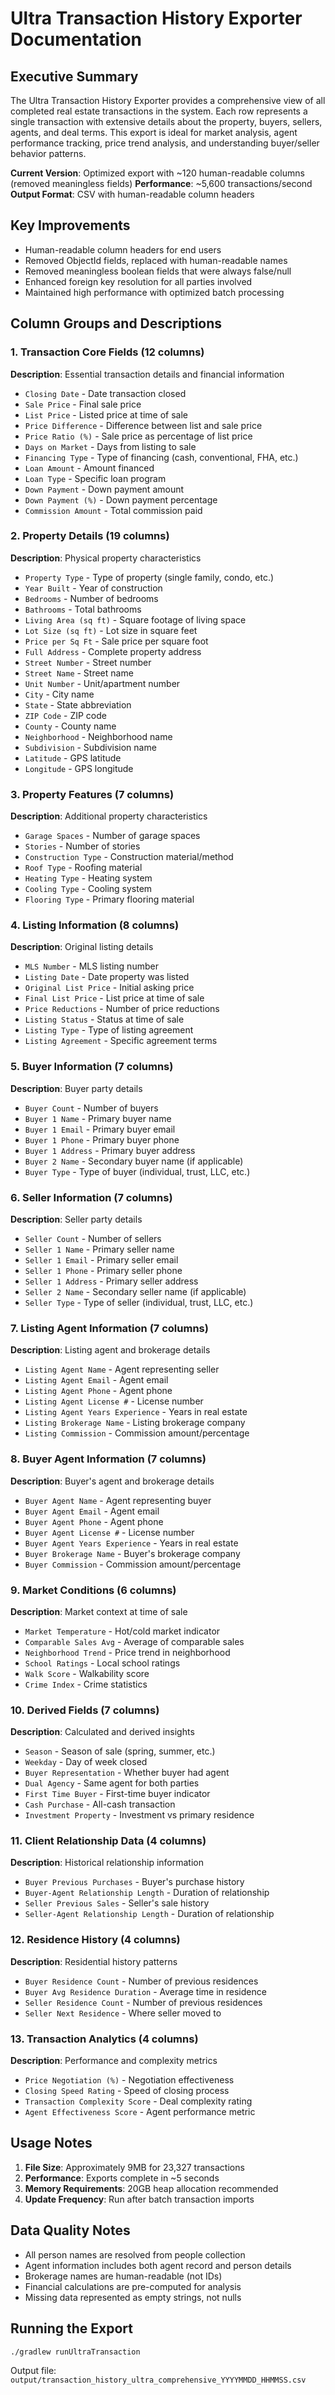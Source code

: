 # Ultra Transaction History Exporter Documentation

## Executive Summary

The Ultra Transaction History Exporter provides a comprehensive view of all completed real estate transactions in the system. Each row represents a single transaction with extensive details about the property, buyers, sellers, agents, and deal terms. This export is ideal for market analysis, agent performance tracking, price trend analysis, and understanding buyer/seller behavior patterns.

**Current Version**: Optimized export with ~120 human-readable columns (removed meaningless fields)
**Performance**: ~5,600 transactions/second
**Output Format**: CSV with human-readable column headers

## Key Improvements
- Human-readable column headers for end users
- Removed ObjectId fields, replaced with human-readable names
- Removed meaningless boolean fields that were always false/null
- Enhanced foreign key resolution for all parties involved
- Maintained high performance with optimized batch processing

## Column Groups and Descriptions

### 1. Transaction Core Fields (12 columns)
**Description**: Essential transaction details and financial information
- `Closing Date` - Date transaction closed
- `Sale Price` - Final sale price
- `List Price` - Listed price at time of sale
- `Price Difference` - Difference between list and sale price
- `Price Ratio (%)` - Sale price as percentage of list price
- `Days on Market` - Days from listing to sale
- `Financing Type` - Type of financing (cash, conventional, FHA, etc.)
- `Loan Amount` - Amount financed
- `Loan Type` - Specific loan program
- `Down Payment` - Down payment amount
- `Down Payment (%)` - Down payment percentage
- `Commission Amount` - Total commission paid

### 2. Property Details (19 columns)
**Description**: Physical property characteristics
- `Property Type` - Type of property (single family, condo, etc.)
- `Year Built` - Year of construction
- `Bedrooms` - Number of bedrooms
- `Bathrooms` - Total bathrooms
- `Living Area (sq ft)` - Square footage of living space
- `Lot Size (sq ft)` - Lot size in square feet
- `Price per Sq Ft` - Sale price per square foot
- `Full Address` - Complete property address
- `Street Number` - Street number
- `Street Name` - Street name
- `Unit Number` - Unit/apartment number
- `City` - City name
- `State` - State abbreviation
- `ZIP Code` - ZIP code
- `County` - County name
- `Neighborhood` - Neighborhood name
- `Subdivision` - Subdivision name
- `Latitude` - GPS latitude
- `Longitude` - GPS longitude

### 3. Property Features (7 columns)
**Description**: Additional property characteristics
- `Garage Spaces` - Number of garage spaces
- `Stories` - Number of stories
- `Construction Type` - Construction material/method
- `Roof Type` - Roofing material
- `Heating Type` - Heating system
- `Cooling Type` - Cooling system
- `Flooring Type` - Primary flooring material

### 4. Listing Information (8 columns)
**Description**: Original listing details
- `MLS Number` - MLS listing number
- `Listing Date` - Date property was listed
- `Original List Price` - Initial asking price
- `Final List Price` - List price at time of sale
- `Price Reductions` - Number of price reductions
- `Listing Status` - Status at time of sale
- `Listing Type` - Type of listing agreement
- `Listing Agreement` - Specific agreement terms

### 5. Buyer Information (7 columns)
**Description**: Buyer party details
- `Buyer Count` - Number of buyers
- `Buyer 1 Name` - Primary buyer name
- `Buyer 1 Email` - Primary buyer email
- `Buyer 1 Phone` - Primary buyer phone
- `Buyer 1 Address` - Primary buyer address
- `Buyer 2 Name` - Secondary buyer name (if applicable)
- `Buyer Type` - Type of buyer (individual, trust, LLC, etc.)

### 6. Seller Information (7 columns)
**Description**: Seller party details
- `Seller Count` - Number of sellers
- `Seller 1 Name` - Primary seller name
- `Seller 1 Email` - Primary seller email
- `Seller 1 Phone` - Primary seller phone
- `Seller 1 Address` - Primary seller address
- `Seller 2 Name` - Secondary seller name (if applicable)
- `Seller Type` - Type of seller (individual, trust, LLC, etc.)

### 7. Listing Agent Information (7 columns)
**Description**: Listing agent and brokerage details
- `Listing Agent Name` - Agent representing seller
- `Listing Agent Email` - Agent email
- `Listing Agent Phone` - Agent phone
- `Listing Agent License #` - License number
- `Listing Agent Years Experience` - Years in real estate
- `Listing Brokerage Name` - Listing brokerage company
- `Listing Commission` - Commission amount/percentage

### 8. Buyer Agent Information (7 columns)
**Description**: Buyer's agent and brokerage details
- `Buyer Agent Name` - Agent representing buyer
- `Buyer Agent Email` - Agent email
- `Buyer Agent Phone` - Agent phone
- `Buyer Agent License #` - License number
- `Buyer Agent Years Experience` - Years in real estate
- `Buyer Brokerage Name` - Buyer's brokerage company
- `Buyer Commission` - Commission amount/percentage

### 9. Market Conditions (6 columns)
**Description**: Market context at time of sale
- `Market Temperature` - Hot/cold market indicator
- `Comparable Sales Avg` - Average of comparable sales
- `Neighborhood Trend` - Price trend in neighborhood
- `School Ratings` - Local school ratings
- `Walk Score` - Walkability score
- `Crime Index` - Crime statistics

### 10. Derived Fields (7 columns)
**Description**: Calculated and derived insights
- `Season` - Season of sale (spring, summer, etc.)
- `Weekday` - Day of week closed
- `Buyer Representation` - Whether buyer had agent
- `Dual Agency` - Same agent for both parties
- `First Time Buyer` - First-time buyer indicator
- `Cash Purchase` - All-cash transaction
- `Investment Property` - Investment vs primary residence

### 11. Client Relationship Data (4 columns)
**Description**: Historical relationship information
- `Buyer Previous Purchases` - Buyer's purchase history
- `Buyer-Agent Relationship Length` - Duration of relationship
- `Seller Previous Sales` - Seller's sale history
- `Seller-Agent Relationship Length` - Duration of relationship

### 12. Residence History (4 columns)
**Description**: Residential history patterns
- `Buyer Residence Count` - Number of previous residences
- `Buyer Avg Residence Duration` - Average time in residence
- `Seller Residence Count` - Number of previous residences
- `Seller Next Residence` - Where seller moved to

### 13. Transaction Analytics (4 columns)
**Description**: Performance and complexity metrics
- `Price Negotiation (%)` - Negotiation effectiveness
- `Closing Speed Rating` - Speed of closing process
- `Transaction Complexity Score` - Deal complexity rating
- `Agent Effectiveness Score` - Agent performance metric

## Usage Notes

1. **File Size**: Approximately 9MB for 23,327 transactions
2. **Performance**: Exports complete in ~5 seconds
3. **Memory Requirements**: 20GB heap allocation recommended
4. **Update Frequency**: Run after batch transaction imports

## Data Quality Notes

- All person names are resolved from people collection
- Agent information includes both agent record and person details
- Brokerage names are human-readable (not IDs)
- Financial calculations are pre-computed for analysis
- Missing data represented as empty strings, not nulls

## Running the Export

```bash
./gradlew runUltraTransaction
```

Output file: `output/transaction_history_ultra_comprehensive_YYYYMMDD_HHMMSS.csv`